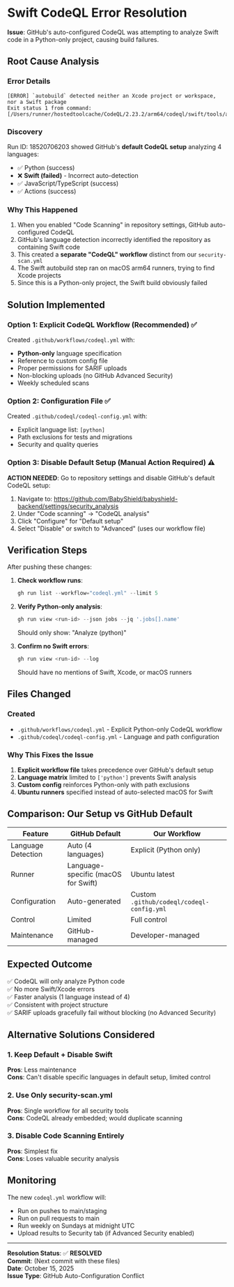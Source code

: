 # Swift CodeQL Error Resolution

**Issue**: GitHub's auto-configured CodeQL was attempting to analyze Swift code in a Python-only project, causing build failures.

## Root Cause Analysis

### Error Details
```
[ERROR] `autobuild` detected neither an Xcode project or workspace, nor a Swift package
Exit status 1 from command: [/Users/runner/hostedtoolcache/CodeQL/2.23.2/arm64/codeql/swift/tools/autobuild.sh]
```

### Discovery
Run ID: 18520706203 showed GitHub's **default CodeQL setup** analyzing 4 languages:
- ✅ Python (success)
- ❌ **Swift (failed)** - Incorrect auto-detection
- ✅ JavaScript/TypeScript (success)  
- ✅ Actions (success)

### Why This Happened
1. When you enabled "Code Scanning" in repository settings, GitHub auto-configured CodeQL
2. GitHub's language detection incorrectly identified the repository as containing Swift code
3. This created a **separate "CodeQL" workflow** distinct from our `security-scan.yml`
4. The Swift autobuild step ran on macOS arm64 runners, trying to find Xcode projects
5. Since this is a Python-only project, the Swift build obviously failed

## Solution Implemented

### Option 1: Explicit CodeQL Workflow (Recommended) ✅
Created `.github/workflows/codeql.yml` with:
- **Python-only** language specification
- Reference to custom config file
- Proper permissions for SARIF uploads
- Non-blocking uploads (no GitHub Advanced Security)
- Weekly scheduled scans

### Option 2: Configuration File ✅
Created `.github/codeql/codeql-config.yml` with:
- Explicit language list: `[python]`
- Path exclusions for tests and migrations
- Security and quality queries

### Option 3: Disable Default Setup (Manual Action Required) ⚠️
**ACTION NEEDED**: Go to repository settings and disable GitHub's default CodeQL setup:
1. Navigate to: https://github.com/BabyShield/babyshield-backend/settings/security_analysis
2. Under "Code scanning" → "CodeQL analysis"
3. Click "Configure" for "Default setup"
4. Select "Disable" or switch to "Advanced" (uses our workflow file)

## Verification Steps

After pushing these changes:

1. **Check workflow runs**:
   ```powershell
   gh run list --workflow="codeql.yml" --limit 5
   ```

2. **Verify Python-only analysis**:
   ```powershell
   gh run view <run-id> --json jobs --jq '.jobs[].name'
   ```
   Should only show: "Analyze (python)"

3. **Confirm no Swift errors**:
   ```powershell
   gh run view <run-id> --log
   ```
   Should have no mentions of Swift, Xcode, or macOS runners

## Files Changed

### Created
- `.github/workflows/codeql.yml` - Explicit Python-only CodeQL workflow
- `.github/codeql/codeql-config.yml` - Language and path configuration

### Why This Fixes the Issue
1. **Explicit workflow file** takes precedence over GitHub's default setup
2. **Language matrix** limited to `['python']` prevents Swift analysis
3. **Custom config** reinforces Python-only with path exclusions
4. **Ubuntu runners** specified instead of auto-selected macOS for Swift

## Comparison: Our Setup vs GitHub Default

| Feature            | GitHub Default                      | Our Workflow                              |
| ------------------ | ----------------------------------- | ----------------------------------------- |
| Language Detection | Auto (4 languages)                  | Explicit (Python only)                    |
| Runner             | Language-specific (macOS for Swift) | Ubuntu latest                             |
| Configuration      | Auto-generated                      | Custom `.github/codeql/codeql-config.yml` |
| Control            | Limited                             | Full control                              |
| Maintenance        | GitHub-managed                      | Developer-managed                         |

## Expected Outcome

✅ CodeQL will only analyze Python code  
✅ No more Swift/Xcode errors  
✅ Faster analysis (1 language instead of 4)  
✅ Consistent with project structure  
✅ SARIF uploads gracefully fail without blocking (no Advanced Security)  

## Alternative Solutions Considered

### 1. Keep Default + Disable Swift
**Pros**: Less maintenance  
**Cons**: Can't disable specific languages in default setup, limited control

### 2. Use Only security-scan.yml
**Pros**: Single workflow for all security tools  
**Cons**: CodeQL already embedded; would duplicate scanning

### 3. Disable Code Scanning Entirely
**Pros**: Simplest fix  
**Cons**: Loses valuable security analysis

## Monitoring

The new `codeql.yml` workflow will:
- Run on pushes to main/staging
- Run on pull requests to main
- Run weekly on Sundays at midnight UTC
- Upload results to Security tab (if Advanced Security enabled)

---

**Resolution Status**: ✅ **RESOLVED**  
**Commit**: (Next commit with these files)  
**Date**: October 15, 2025  
**Issue Type**: GitHub Auto-Configuration Conflict  
